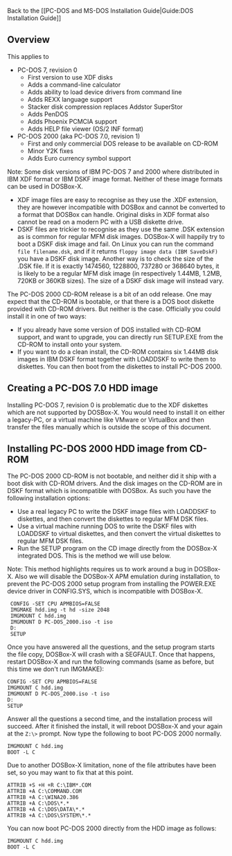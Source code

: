 Back to the [[PC-DOS and MS-DOS Installation Guide|Guide:DOS Installation Guide]]

## Overview
This applies to
- PC-DOS 7, revision 0
  - First version to use XDF disks
  - Adds a command-line calculator
  - Adds ability to load device drivers from command line
  - Adds REXX language support
  - Stacker disk compression replaces Addstor SuperStor
  - Adds PenDOS
  - Adds Phoenix PCMCIA support
  - Adds HELP file viewer (OS/2 INF format)
- PC-DOS 2000 (aka PC-DOS 7.0, revision 1)
  - First and only commercial DOS release to be available on CD-ROM
  - Minor Y2K fixes
  - Adds Euro currency symbol support

Note: Some disk versions of IBM PC-DOS 7 and 2000 where distributed in IBM XDF format or IBM DSKF image format. Neither of these image formats can be used in DOSBox-X.
- XDF image files are easy to recognise as they use the .XDF extension, they are however incompatible with DOSBox and cannot be converted to a format that DOSBox can handle. Original disks in XDF format also cannot be read on a modern PC with a USB diskette drive.
- DSKF files are trickier to recognise as they use the same .DSK extension as is common for regular MFM disk images. DOSBox-X will happily try to boot a DSKF disk image and fail. On Linux you can run the command ``file filename.dsk``, and if it returns ``floppy image data (IBM SaveDskF)`` you have a DSKF disk image. Another way is to check the size of the .DSK file. If it is exactly 1474560, 1228800, 737280 or 368640 bytes, it is likely to be a regular MFM disk image (in respectively 1.44MB, 1.2MB, 720KB or 360KB sizes). The size of a DSKF disk image will instead vary.

The PC-DOS 2000 CD-ROM release is a bit of an odd release. One may expect that the CD-ROM is bootable, or that there is a DOS boot diskette provided with CD-ROM drivers. But neither is the case. Officially you could install it in one of two ways:
- If you already have some version of DOS installed with CD-ROM support, and want to upgrade, you can directly run SETUP.EXE from the CD-ROM to install onto your system.
- If you want to do a clean install, the CD-ROM contains six 1.44MB disk images in IBM DSKF format together with LOADDSKF to write them to diskettes. You can then boot from the diskettes to install PC-DOS 2000.

## Creating a PC-DOS 7.0 HDD image
Installing PC-DOS 7, revision 0 is problematic due to the XDF diskettes which are not supported by DOSBox-X. You would need to install it on either a legacy-PC, or a virtual machine like VMware or VirtualBox and then transfer the files manually which is outside the scope of this document.

## Installing PC-DOS 2000 HDD image from CD-ROM
The PC-DOS 2000 CD-ROM is not bootable, and neither did it ship with a boot disk with CD-ROM drivers. And the disk images on the CD-ROM are in DSKF format which is incompatible with DOSBox. As such you have the following installation options:
- Use a real legacy PC to write the DSKF image files with LOADDSKF to diskettes, and then convert the diskettes to regular MFM DSK files.
- Use a virtual machine running DOS to write the DSKF files with LOADDSKF to virtual diskettes, and then convert the virtual diskettes to regular MFM DSK files.
- Run the SETUP program on the CD image directly from the DOSBox-X integrated DOS. This is the method we will use below.

Note: This method highlights requires us to work around a bug in DOSBox-X. Also we will disable the DOSBox-X APM emulation during installation, to prevent the PC-DOS 2000 setup program from installing the POWER.EXE device driver in CONFIG.SYS, which is incompatible with DOSBox-X.
```
 CONFIG -SET CPU APMBIOS=FALSE
 IMGMAKE hdd.img -t hd -size 2048
 IMGMOUNT C hdd.img
 IMGMOUNT D PC-DOS_2000.iso -t iso
 D:
 SETUP
```
Once you have answered all the questions, and the setup program starts the file copy, DOSBox-X will crash with a SEGFAULT. Once that happens, restart DOSBox-X and run the following commands (same as before, but this time we don't run IMGMAKE):
```
CONFIG -SET CPU APMBIOS=FALSE
IMGMOUNT C hdd.img
IMGMOUNT D PC-DOS_2000.iso -t iso
D:
SETUP
```
Answer all the questions a second time, and the installation process will succeed. After it finished the install, it will reboot DOSBox-X and your again at the ``Z:\>`` prompt. Now type the following to boot PC-DOS 2000 normally.
```
IMGMOUNT C hdd.img
BOOT -L C
```
Due to another DOSBox-X limitation, none of the file attributes have been set, so you may want to fix that at this point.
```
ATTRIB +S +H +R C:\IBM*.COM
ATTRIB +A C:\COMMAND.COM
ATTRIB +A C:\WINA20.386
ATTRIB +A C:\DOS\*.*
ATTRIB +A C:\DOS\DATA\*.*
ATTRIB +A C:\DOS\SYSTEM\*.*
```

You can now boot PC-DOS 2000 directly from the HDD image as follows:
```
IMGMOUNT C hdd.img
BOOT -L C
```
